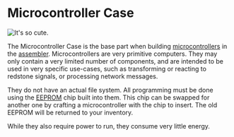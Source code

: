 # Microcontroller Case

![It's so cute.](oredict:oc:microcontrollerCase1)

The Microcontroller Case is the base part when building [microcontrollers](../block/microcontroller.md) in the [assembler](../block/assembler.md). Microcontrollers are very primitive computers. They may only contain a very limited number of components, and are intended to be used in very specific use-cases, such as transforming or reacting to redstone signals, or processing network messages.

They do not have an actual file system. All programming must be done using the [EEPROM](eeprom.md) chip built into them. This chip can be swapped for another one by crafting a microcontroller with the chip to insert. The old EEPROM will be returned to your inventory.

While they also require power to run, they consume very little energy.
